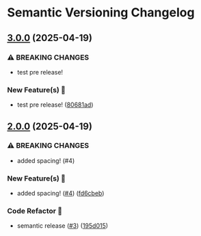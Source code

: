 # Semantic Versioning Changelog

## [3.0.0](https://github.com/jakeeviado/infirmary-application-test-env/compare/v2.0.0...v3.0.0) (2025-04-19)

### ⚠ BREAKING CHANGES

* test pre release!

### New Feature(s) 🚀

* test pre release! ([80681ad](https://github.com/jakeeviado/infirmary-application-test-env/commit/80681ad9cd4aa06f5750f426dfb3c6a7e030f282))

## [2.0.0](https://github.com/jakeeviado/infirmary-application-test-env/compare/v1.0.0...v2.0.0) (2025-04-19)

### ⚠ BREAKING CHANGES

* added spacing! (#4)

### New Feature(s) 🚀

* added spacing! ([#4](https://github.com/jakeeviado/infirmary-application-test-env/issues/4)) ([fd6cbeb](https://github.com/jakeeviado/infirmary-application-test-env/commit/fd6cbeba32c6c78ecf7b519d11d189a850199002))

### Code Refactor 💅

* semantic release ([#3](https://github.com/jakeeviado/infirmary-application-test-env/issues/3)) ([195d015](https://github.com/jakeeviado/infirmary-application-test-env/commit/195d015c7ee680dbbf826b136bd62997b4ae8ace))
